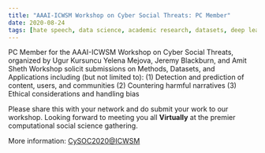 ```yaml
---
title: "AAAI-ICWSM Workshop on Cyber Social Threats: PC Member"
date: 2020-08-24
tags: [hate speech, data science, academic research, datasets, deep learning, artificial intelligence, social good, social impact, cooperative work, social computing, humanitarian computing, data mining, computational social science, resources, CFP, AAAI, AIISC, UofSC]
---
```


PC Member for the AAAI-ICWSM Workshop on Cyber Social Threats, organized by Ugur Kursuncu Yelena Mejova, Jeremy Blackburn, and Amit Sheth
Workshop solicit submissions on Methods, Datasets, and Applications including (but not limited to):
(1) Detection and prediction of content, users, and communities
(2) Countering harmful narratives
(3) Ethical considerations and handling bias

Please share this with your network and do submit your work to our workshop.
Looking forward to meeting you all __Virtually__ at the premier computational social science gathering.

More information: [CySOC2020@ICWSM](http://cysoc.aiisc.ai)
